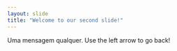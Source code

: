 ```yaml
---
layout: slide
title: "Welcome to our second slide!"
---
```

Uma mensagem qualquer.
Use the left arrow to go back!
